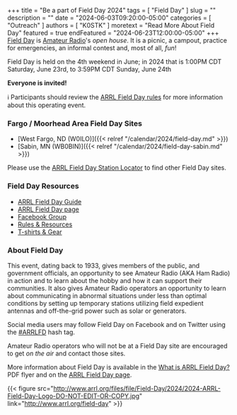 +++
title = "Be a part of Field Day 2024"
tags = [ "Field Day" ]
slug = ""
description = ""
date = "2024-06-03T09:20:00-05:00"
categories = [ "Outreach" ]
authors = [ "K0STK" ]
moretext = "Read More About Field Day"
featured = true
endFeatured = "2024-06-23T12:00:00-05:00"
+++
[Field Day](http://www.arrl.org/field-day) is [Amateur
Radio](http://www.arrl.org/what-is-ham-radio)'s *open house*.
It is a picnic, a campout, practice for emergencies, an informal contest and,
most of all, *fun*!

Field Day is held on the 4th weekend in June; in 2024 that
is 1:00PM CDT Saturday, June 23rd, to 3:59PM CDT Sunday, June 24th

**Everyone is invited!**
<!--more-->

:information_source: Participants should review the
[ARRL Field Day rules](http://www.arrl.org/field-day-rules)
for more information about this operating event.

### Fargo / Moorhead Area Field Day Sites

* [West Fargo, ND \(W0ILO\)]({{< relref "/calendar/2024/field-day.md" >}})
* [Sabin, MN \(WB0BIN\)]({{< relref "/calendar/2024/field-day-sabin.md" >}})

Please use the
[ARRL Field Day Station Locator](http://www.arrl.org/field-day-locator)
to find other Field Day sites.

### Field Day Resources

* [ARRL Field Day Guide](http://www.arrl.org/files/file/Field-Day/2024/2024%20Field%20Day%20Packet%20v1.pdf)
* [ARRL Field Day page](http://www.arrl.org/field-day)
* [Facebook Group](https://www.facebook.com/groups/arrlfd/)
* [Rules & Resources](http://www.arrl.org/field-day#rules)
* [T-shirts & Gear](http://www.arrl.org/shop/Field-Day)

### About Field Day

This event, dating back to 1933, gives members of the public, and
government officials, an opportunity to see Amateur Radio (AKA Ham
Radio) in action and to learn about the hobby and how it can support
their communities. It also gives Amateur Radio operators an opportunity
to learn about communicating in abnormal situations under less than
optimal conditions by setting up temporary stations utilizing field
expedient antennas and off-the-grid power such as solar or generators.

Social media users may follow Field Day on Facebook and on Twitter using
the [#ARRLFD](https://x.com/search?q=%23arrlfd&src=typd)
hash tag. 

Amateur Radio operators who will not be at a Field Day site are
encouraged to get *on the air* and contact those sites.

More information about Field Day is available in the
[What is ARRL Field Day?](http://www.arrl.org/files/file/Field-Day/2021/2_1-%20FD%20Flier%20-%20What%20is%20FD%20generic.pdf)
PDF flyer and on the [ARRL Field Day page](http://www.arrl.org/field-day).

{{< figure src="http://www.arrl.org/files/file/Field-Day/2024/2024-ARRL-Field-Day-Logo-DO-NOT-EDIT-OR-COPY.jpg" link="http://www.arrl.org/field-day" >}}
